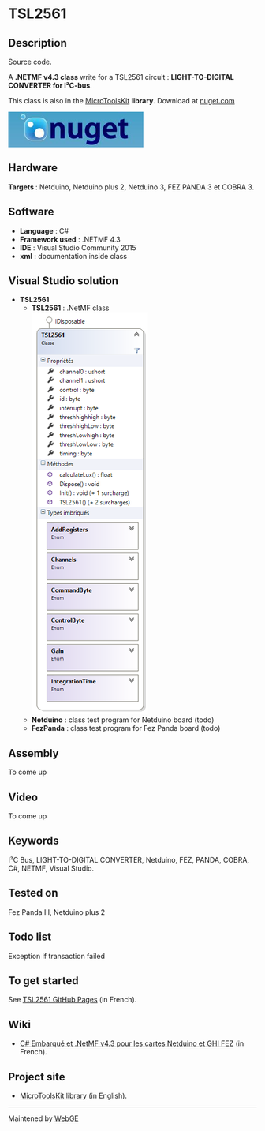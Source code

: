 # TSL2561

<strong>Description</strong>
-------------------------------------
Source code.

A <strong>.NETMF v4.3 class</strong> write for a TSL2561 circuit : <strong>LIGHT-TO-DIGITAL CONVERTER for I²C-bus</strong>. 

This class is also in the <a href="https://www.nuget.org/packages/WEBGE.Microtoolskit/" target="_blank">MicroToolsKit</a> <strong>library</strong>. Download at <a href="https://www.nuget.org" target="_blank">nuget.com</a>

 <img src="img/nuget.JPG" align="center" />

<strong>Hardware</strong>
---------------------
<strong> Targets </strong>: Netduino, Netduino plus 2, Netduino 3, FEZ PANDA 3 et COBRA 3.

<strong>Software</strong>
---------------------
<ul>
<li><strong>Language</strong> : C#</li>
<li><strong>Framework used</strong> : .NETMF 4.3</li>
<li><strong>IDE</strong> : Visual Studio Community 2015</li>
<li><strong>xml</strong> : documentation inside class </li> 
</ul>

<strong> Visual Studio solution</strong>
-------------------------------------
<ul>
<li><strong>TSL2561</strong>
<ul>
<li><strong>TSL2561</strong> : .NetMF class</li>
<img src="img/tsl2561.png" />
<li><strong>Netduino</strong> : class test program for Netduino board (todo)</li>
<li><strong>FezPanda</strong> : class test program for Fez Panda board (todo)</li>
</ul>
</li>
</ul>

<strong>Assembly</strong>
--------------------------
To come up

<strong>Video</strong>
-------------------
To come up

<strong>Keywords</strong>
----------------------------
I²C Bus, LIGHT-TO-DIGITAL CONVERTER, Netduino, FEZ, PANDA, COBRA, C#, NETMF, Visual Studio.

<strong>Tested on</strong>
-------------------
Fez Panda III, Netduino plus 2

<strong>Todo list</strong>
-------------------
Exception if transaction failed

<strong>To get started</strong>
--------------------
See <a href="http://webge.github.io/TSL2561/" target="_blank">TSL2561 GitHub Pages</a> (in French).

<strong>Wiki</strong>
--------------------
- <a href="http://webge.dyndns-server.com/dokuwiki/doku.php?id=netmf43:accueilnetmf" target="_blank">C# Embarqué et .NetMF v4.3 pour les cartes Netduino et GHI FEZ</a> (in French).

<strong>Project site</strong>
--------------------
- <a href ="http://webge.dyndns-server.com/dokuwiki/doku.php?id=netmf43:6_microtoolskit" target="_blank">MicroToolsKit library</a> (in English).
<hr>

Maintened by <a href="mailto:philippemariano@gmail.com">WebGE</a>
